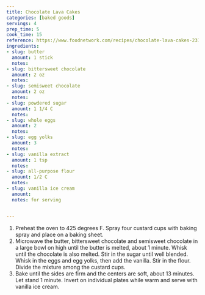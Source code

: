 ```yaml
---
title: Chocolate Lava Cakes
categories: [baked goods]
servings: 4
prep_time: 5
cook_time: 15
reference: https://www.foodnetwork.com/recipes/chocolate-lava-cakes-2312421
ingredients:
- slug: butter
  amount: 1 stick
  notes:
- slug: bittersweet chocolate
  amount: 2 oz
  notes:
- slug: semisweet chocolate
  amount: 2 oz
  notes:
- slug: powdered sugar
  amount: 1 1/4 C
  notes:
- slug: whole eggs
  amount: 2
  notes:
- slug: egg yolks
  amount: 3
  notes:
- slug: vanilla extract
  amount: 1 tsp
  notes:
- slug: all-purpose flour
  amount: 1/2 C
  notes:
- slug: vanilla ice cream
  amount:
  notes: for serving


---
```


1. Preheat the oven to 425 degrees F. Spray four custard cups with baking spray and place on a baking sheet.
2. Microwave the butter, bittersweet chocolate and semisweet chocolate in a large bowl on high until the butter is melted, about 1 minute. Whisk until the chocolate is also melted. Stir in the sugar until well blended. Whisk in the eggs and egg yolks, then add the vanilla. Stir in the flour. Divide the mixture among the custard cups.
3. Bake until the sides are firm and the centers are soft, about 13 minutes. Let stand 1 minute. Invert on individual plates while warm and serve with vanilla ice cream.
